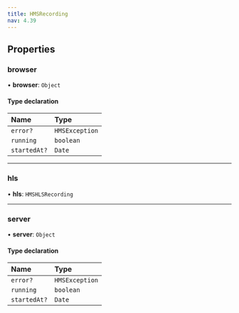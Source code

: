 ```yaml
---
title: HMSRecording
nav: 4.39
---
```


## Properties

### browser

• **browser**: `Object`

#### Type declaration

| Name         | Type           |
| :----------- | :------------- |
| `error?`     | `HMSException` |
| `running`    | `boolean`      |
| `startedAt?` | `Date`         |

---

### hls

• **hls**: `HMSHLSRecording`

---

### server

• **server**: `Object`

#### Type declaration

| Name         | Type           |
| :----------- | :------------- |
| `error?`     | `HMSException` |
| `running`    | `boolean`      |
| `startedAt?` | `Date`         |
